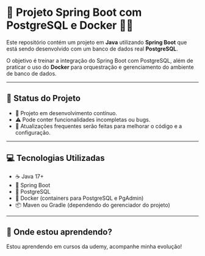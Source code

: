 # 🚀 Projeto Spring Boot com PostgreSQL e Docker 🐘🐳

Este repositório contém um projeto em **Java** utilizando **Spring Boot** que está sendo desenvolvido com um banco de dados real **PostgreSQL**.  

O objetivo é treinar a integração do Spring Boot com PostgreSQL, além de praticar o uso do **Docker** para orquestração e gerenciamento do ambiente de banco de dados.

---

## 🔧 Status do Projeto

- 🚧 Projeto em desenvolvimento contínuo.
- ⚠️ Pode conter funcionalidades incompletas ou bugs.
- 🔄 Atualizações frequentes serão feitas para melhorar o código e a configuração.

---

## 💻 Tecnologias Utilizadas

- ☕ Java 17+
- 🌱 Spring Boot
- 🐘 PostgreSQL
- 🐳 Docker (containers para PostgreSQL e PgAdmin)
- 📦 Maven ou Gradle (dependendo do gerenciador do projeto)

---

## 🧠 Onde estou aprendendo?

Estou aprendendo em cursos da udemy, acompanhe minha evolução!
